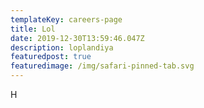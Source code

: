 ```yaml
---
templateKey: careers-page
title: Lol
date: 2019-12-30T13:59:46.047Z
description: loplandiya
featuredpost: true
featuredimage: /img/safari-pinned-tab.svg
---
```

H
